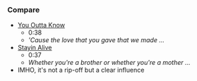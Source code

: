 
### Compare

* [You Outta Know](https://youtu.be/NPcyTyilmYY?t=38)
    - 0:38
    - *'Cause the love that you gave that we made ...*
* [Stayin Alive](https://youtu.be/fNFzfwLM72c?t=37)
    - 0:37
    - *Whether you're a brother or whether you're a mother ...*
* IMHO, it's not a rip-off but a clear influence
